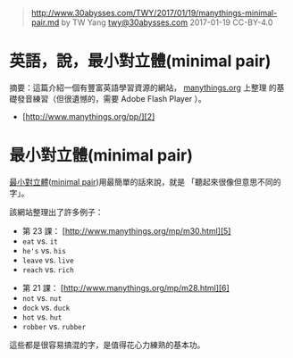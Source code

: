 ﻿> http://www.30abysses.com/TWY/2017/01/19/manythings-minimal-pair.md
> by TW Yang <twy@30abysses.com> 2017-01-19 CC-BY-4.0

# 英語，說，最小對立體(minimal pair)

摘要：這篇介紹一個有豐富英語學習資源的網站， [manythings.org][1]  上整理
的基礎發音練習（但很遺憾的，需要 Adobe Flash Player ）。

* [http://www.manythings.org/pp/][2]

[1]: http://www.manythings.org/
[2]: http://www.manythings.org/pp/



# 最小對立體(minimal pair)

[最小對立體][3]([minimal pair][4])用最簡單的話來說，就是
「聽起來很像但意思不同的字」。

[3]: https://zh.wikipedia.org/zh-tw/%E6%9C%80%E5%B0%8F%E5%B0%8D%E7%AB%8B%E9%AB%94
[4]: https://en.wikipedia.org/wiki/Minimal_pair

該網站整理出了許多例子：

* 第 23 課： [http://www.manythings.org/mp/m30.html][5]
* `eat` vs. `it`
* `he's` vs. `his`
* `leave` vs. `live`
* `reach` vs. `rich`

[5]: http://www.manythings.org/mp/m30.html

* 第 21 課： [http://www.manythings.org/mp/m28.html][6]
* `not` vs. `nut`
* `dock` vs. `duck`
* `hot` vs. `hut`
* `robber` vs. `rubber`

[6]: http://www.manythings.org/mp/m28.html

這些都是很容易搞混的字，是值得花心力練熟的基本功。
